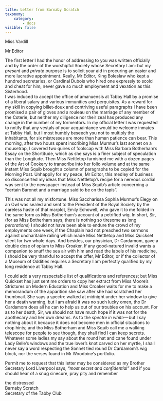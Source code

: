 ```yaml
---
title: Letter from Barnaby Scratch
taxonomy:
    category:
        - docs
visible: false
---
```


<div class="grey">Miss Vardill</div>

Mr Editor

The first letter I had the honor of addressing to you was written officially and by the order of the worshipful Society whose Secretary I am: but my *present* and *private* purpose is to solicit your aid in procuring an easier and more lucrative appointment. Really, Mr Editor, King Boleslaw who kept a hundred secretaries, or Cardinal Dubois who hired one expressly to scold and cheat for him, never gave so much employment and vexation as this Sisterhood.  
I was induced to accept the office of amanuensis at Tabby Hall by a promise of a liberal salary and various immunities and perquisites. As a reward for my skill in copying billet-doux and contriving useful paragraphs I have been promised a pair of gloves and a rouleau on the marriage of any member of the Coterie, but neither my diligence nor their zeal has produced any change in the number of my tormentors. In my official letter I was requested to notify that any vestals of your acquaintance would be welcome inmates at Tabby Hall, but I most humbly beseech you not to multiply the inhabitants, for six mistresses are more than human patience can bear. This morning, after two hours spent inscribing Miss Murmur’s last sonnet on a mousetrap, I covered two quires of foolscap with Miss Barbara Botherham’s Essay on the Shortitude, which as she says is a finer subject of speculation than the Longitude. Then Miss Nettletop furnished me with a dozen pages of the Art of Cookery to transcribe into her folio volume and at the same instant Miss Squib brought a column of paragraphs to be copied for the Morning Post. Unhappily for my peace, Mr Editor, this medley of business so disconcerted my ideas that Miss Nettletop’s recipe for a nervous cordial was sent to the newspaper instead of Miss Squib’s article concerning a “certain Baronet and a marriage said to be on the tapis”.  

This was not all my misfortune. Miss Saccharissa Sophia Murmur’s Elegy on an Owl was sealed and sent to the President of the Royal Society by the careless haste of that marplot, Emily Echowell, who gave it to me folded in the same form as Miss Botherham’s account of a petrified wig. In short, Sir, (for as Miss Botherham says, there is nothing so tiresome as long *perorations*) I should not have been able to endure the crowd of my employments one week, if the Chaplain had not preached two sermons against uncharitable railing which made Miss Nettletop and Miss Quickset silent for two whole days. And besides, our physician, Dr Cardamom, gave a double dose of opium to Miss Croaker. If any good-natured invalid wants a companion to snuff the sea air with him and read the labels of his medicine, I should be very thankful to accept the offer, Mr Editor, or if the collector of a Museum of Oddities requires a Secretary I am perfectly qualified by my long residence at Tabby Hall.

I could add a very respectable list of qualifications and references; but Miss Quickset has just sent me orders to copy her extract from Miss Moore’s Strictures on Modern Education and Miss Croaker waits for me to make a memorandum of the apparition she saw after she had scratched her thumbnail. She says a spectre walked at midnight under her window to give her a death warning, but I am afraid it was no such lucky omen, tho Dr Cardamom does all he can to help us out of our troubles on his account. For as to her death, Sir, we should not have much hope if it was not for the apothecary and her own dreams. As to the *spectre in white* — but I say nothing about it because it does not become men in official situations to drop hints; and tho Miss Botherham and Miss Squib call me a walking telescope for people to see though, they shall find I can keep secrets. Whatever some ladies my say about the round hat and cane found under Lady Belle’s windows and the true lover’s knot carved on her myrtle, I shall never say a word respecting the Sonnet tied round Dr Cardamom’s wig block, nor the verses found in Mr Woodbine’s portfolio.  

Permit me to request that this letter may be considered as my Brother Secretary Lord Liverpool says, *“most secret and confidential”* and if you should hear of a snug sinecure, pray pity and remember  

the distressed  
Barnaby Scratch  
Secretary of the Tabby Club